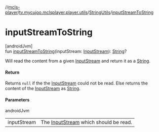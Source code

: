 //[mcls-player](../../../index.md)/[tv.mycujoo.mclsplayer.player.utils](../index.md)/[StringUtils](index.md)/[inputStreamToString](input-stream-to-string.md)

# inputStreamToString

[androidJvm]\
fun [inputStreamToString](input-stream-to-string.md)(inputStream: [InputStream](https://developer.android.com/reference/kotlin/java/io/InputStream.html)): [String](https://kotlinlang.org/api/latest/jvm/stdlib/kotlin/-string/index.html)?

Will read the content from a given [InputStream](https://developer.android.com/reference/kotlin/java/io/InputStream.html) and return it as a [String](https://kotlinlang.org/api/latest/jvm/stdlib/kotlin/-string/index.html).

#### Return

Returns `null` if the the [InputStream](https://developer.android.com/reference/kotlin/java/io/InputStream.html) could not be read. Else returns the content of the [InputStream](https://developer.android.com/reference/kotlin/java/io/InputStream.html) as [String](https://kotlinlang.org/api/latest/jvm/stdlib/kotlin/-string/index.html).

#### Parameters

androidJvm

| | |
|---|---|
| inputStream | The [InputStream](https://developer.android.com/reference/kotlin/java/io/InputStream.html) which should be read. |
